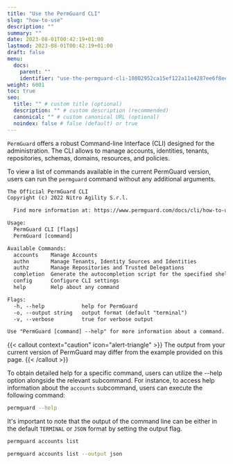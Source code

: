 ```yaml
---
title: "Use the PermGuard CLI"
slug: "how-to-use"
description: ""
summary: ""
date: 2023-08-01T00:42:19+01:00
lastmod: 2023-08-01T00:42:19+01:00
draft: false
menu:
  docs:
    parent: ""
    identifier: "use-the-permguard-cli-10802952ca15ef122a11e4287ee6f8ee"
weight: 6001
toc: true
seo:
  title: "" # custom title (optional)
  description: "" # custom description (recommended)
  canonical: "" # custom canonical URL (optional)
  noindex: false # false (default) or true
---
```


`PermGuard` offers a robust Command-line Interface (CLI) designed for the administration.
The CLI allows to manage accounts, identities, tenants, repositories, schemas, domains, resources, and policies.

To view a list of commands available in the current PermGuard version, users can run the `permguard` command without any additional arguments.

```txt
The Official PermGuard CLI
Copyright (c) 2022 Nitro Agility S.r.l.

  Find more information at: https://www.permguard.com/docs/cli/how-to-use/

Usage:
  PermGuard CLI [flags]
  PermGuard [command]

Available Commands:
  accounts    Manage Accounts
  authn       Manage Tenants, Identity Sources and Identities
  authz       Manage Repositories and Trusted Delegations
  completion  Generate the autocompletion script for the specified shell
  config      Configure CLI settings
  help        Help about any command

Flags:
  -h, --help            help for PermGuard
  -o, --output string   output format (default "terminal")
  -v, --verbose         true for verbose output

Use "PermGuard [command] --help" for more information about a command.
```

{{< callout context="caution" icon="alert-triangle" >}}
The output from your current version of PermGuard may differ from the example provided on this page.
{{< /callout >}}

To obtain detailed help for a specific command, users can utilize the --help option alongside the relevant subcommand.
For instance, to access help information about the `accounts` subcommand, users can execute the following command:

```bash
permguard --help
```

It's important to note that the output of the command line can be either in the default `TERMINAL` or `JSON` format by setting the output flag.

```bash
permguard accounts list
```

```bash
permguard accounts list --output json
```
